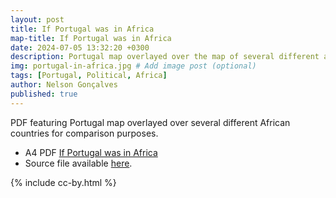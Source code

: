 ```yaml
---
layout: post
title: If Portugal was in Africa
map-title: If Portugal was in Africa
date: 2024-07-05 13:32:20 +0300
description: Portugal map overlayed over the map of several different african countries for comparison purposes.
img: portugal-in-africa.jpg # Add image post (optional)
tags: [Portugal, Political, Africa]
author: Nelson Gonçalves
published: true
---
```


PDF featuring Portugal map overlayed over several different African countries for comparison purposes.

- A4 PDF [If Portugal was in Africa](https://projetoalfobre.github.io/alfobre-gis-repository/Portugal/portugal-no-mundo/pt_africa.pdf)
- Source file available [here](https://projetoalfobre.github.io/alfobre-gis-repository/Portugal/portugal-no-mundo/pt_africa-asia.svg).



{% include cc-by.html %}
